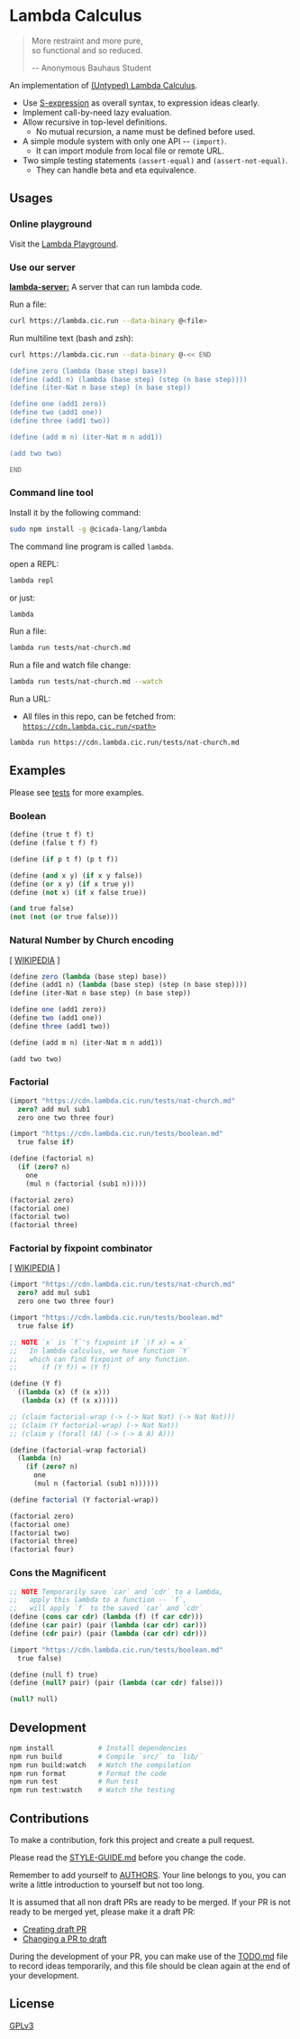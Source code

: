 # Lambda Calculus

> More restraint and more pure, <br>
> so functional and so reduced.
>
> -- Anonymous Bauhaus Student

An implementation of [(Untyped) Lambda Calculus](https://en.wikipedia.org/wiki/Lambda_calculus).

- Use [S-expression](https://github.com/cicada-lang/sexp) as overall syntax, to expression ideas clearly.
- Implement call-by-need lazy evaluation.
- Allow recursive in top-level definitions.
  - No mutual recursion, a name must be defined before used.
- A simple module system with only one API -- `(import)`.
  - It can import module from local file or remote URL.
- Two simple testing statements `(assert-equal)` and `(assert-not-equal)`.
  - They can handle beta and eta equivalence.

## Usages

### Online playground

Visit the [Lambda Playground](https://lambda.cicada-lang.org/playground/KGRlZmluZSAodHJ1ZSB0IGYpIHQpCihkZWZpbmUgKGZhbHNlIHQgZikgZikKCihkZWZpbmUgKGlmIHAgdCBmKSAocCB0IGYpKQoKKGRlZmluZSAoYW5kIHggeSkgKGlmIHggeSBmYWxzZSkpCihkZWZpbmUgKG9yIHggeSkgKGlmIHggdHJ1ZSB5KSkKKGRlZmluZSAobm90IHgpIChpZiB4IGZhbHNlIHRydWUpKQoKKGFuZCB0cnVlIGZhbHNlKQoobm90IChub3QgKG9yIHRydWUgZmFsc2UpKSk).

### Use our server

[**lambda-server:**](https://github.com/cicada-lang/lambda-server) A server that can run lambda code.

Run a file:

```bash
curl https://lambda.cic.run --data-binary @<file>
```

Run multiline text (bash and zsh):

```bash
curl https://lambda.cic.run --data-binary @-<< END

(define zero (lambda (base step) base))
(define (add1 n) (lambda (base step) (step (n base step))))
(define (iter-Nat n base step) (n base step))

(define one (add1 zero))
(define two (add1 one))
(define three (add1 two))

(define (add m n) (iter-Nat m n add1))

(add two two)

END
```

### Command line tool

Install it by the following command:

```sh
sudo npm install -g @cicada-lang/lambda
```

The command line program is called `lambda`.

open a REPL:

```sh
lambda repl
```

or just:

```sh
lambda
```

Run a file:

```sh
lambda run tests/nat-church.md
```

Run a file and watch file change:

```sh
lambda run tests/nat-church.md --watch
```

Run a URL:

- All files in this repo, can be fetched from: [`https://cdn.lambda.cic.run/<path>`](https://cdn.lambda.cic.run)

```sh
lambda run https://cdn.lambda.cic.run/tests/nat-church.md
```

## Examples

Please see [tests](tests) for more examples.

### Boolean

```scheme
(define (true t f) t)
(define (false t f) f)

(define (if p t f) (p t f))

(define (and x y) (if x y false))
(define (or x y) (if x true y))
(define (not x) (if x false true))

(and true false)
(not (not (or true false)))
```

### Natural Number by Church encoding

[ [WIKIPEDIA](https://en.wikipedia.org/wiki/Church_encoding) ]

```scheme
(define zero (lambda (base step) base))
(define (add1 n) (lambda (base step) (step (n base step))))
(define (iter-Nat n base step) (n base step))

(define one (add1 zero))
(define two (add1 one))
(define three (add1 two))

(define (add m n) (iter-Nat m n add1))

(add two two)
```

### Factorial

```scheme
(import "https://cdn.lambda.cic.run/tests/nat-church.md"
  zero? add mul sub1
  zero one two three four)

(import "https://cdn.lambda.cic.run/tests/boolean.md"
  true false if)

(define (factorial n)
  (if (zero? n)
    one
    (mul n (factorial (sub1 n)))))

(factorial zero)
(factorial one)
(factorial two)
(factorial three)
```

### Factorial by fixpoint combinator

[ [WIKIPEDIA](https://en.wikipedia.org/wiki/Fixed-point_combinator) ]

```scheme
(import "https://cdn.lambda.cic.run/tests/nat-church.md"
  zero? add mul sub1
  zero one two three four)

(import "https://cdn.lambda.cic.run/tests/boolean.md"
  true false if)

;; NOTE `x` is `f`'s fixpoint if `(f x) = x`
;;   In lambda calculus, we have function `Y`
;;   which can find fixpoint of any function.
;;      (f (Y f)) = (Y f)

(define (Y f)
  ((lambda (x) (f (x x)))
   (lambda (x) (f (x x)))))

;; (claim factorial-wrap (-> (-> Nat Nat) (-> Nat Nat)))
;; (claim (Y factorial-wrap) (-> Nat Nat))
;; (claim y (forall (A) (-> (-> A A) A)))

(define (factorial-wrap factorial)
  (lambda (n)
    (if (zero? n)
      one
      (mul n (factorial (sub1 n))))))

(define factorial (Y factorial-wrap))

(factorial zero)
(factorial one)
(factorial two)
(factorial three)
(factorial four)
```

### Cons the Magnificent

```scheme
;; NOTE Temporarily save `car` and `cdr` to a lambda,
;;   apply this lambda to a function -- `f`,
;;   will apply `f` to the saved `car` and `cdr`
(define (cons car cdr) (lambda (f) (f car cdr)))
(define (car pair) (pair (lambda (car cdr) car)))
(define (cdr pair) (pair (lambda (car cdr) cdr)))

(import "https://cdn.lambda.cic.run/tests/boolean.md"
  true false)

(define (null f) true)
(define (null? pair) (pair (lambda (car cdr) false)))

(null? null)
```

## Development

```sh
npm install           # Install dependencies
npm run build         # Compile `src/` to `lib/`
npm run build:watch   # Watch the compilation
npm run format        # Format the code
npm run test          # Run test
npm run test:watch    # Watch the testing
```

## Contributions

To make a contribution, fork this project and create a pull request.

Please read the [STYLE-GUIDE.md](STYLE-GUIDE.md) before you change the code.

Remember to add yourself to [AUTHORS](AUTHORS).
Your line belongs to you, you can write a little
introduction to yourself but not too long.

It is assumed that all non draft PRs are ready to be merged.
If your PR is not ready to be merged yet, please make it a draft PR:

- [Creating draft PR](https://github.blog/2019-02-14-introducing-draft-pull-requests)
- [Changing a PR to draft](https://docs.github.com/en/pull-requests/collaborating-with-pull-requests/proposing-changes-to-your-work-with-pull-requests/changing-the-stage-of-a-pull-request)

During the development of your PR, you can make use of
the [TODO.md](TODO.md) file to record ideas temporarily,
and this file should be clean again at the end of your development.

## License

[GPLv3](LICENSE)
